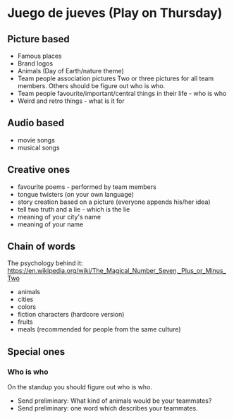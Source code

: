 # Juego de jueves (Play on Thursday)

## Picture based

- Famous places
- Brand logos
- Animals (Day of Earth/nature theme)
- Team people association pictures
  Two or three pictures for all team members. Others should be figure out who is who.
- Team people favourite/important/central things in their life - who is who
- Weird and retro things - what is it for

## Audio based

- movie songs
- musical songs

## Creative ones

- favourite poems - performed by team members
- tongue twisters (on your own language)
- story creation based on a picture (everyone appends his/her idea)
- tell two truth and a lie - which is the lie
- meaning of your city's name
- meaning of your name

## Chain of words

The psychology behind it: <https://en.wikipedia.org/wiki/The_Magical_Number_Seven,_Plus_or_Minus_Two>

- animals
- cities
- colors
- fiction characters (hardcore version)
- fruits
- meals (recommended for people from the same culture)

## Special ones

### Who is who

On the standup you should figure out who is who.

- Send preliminary: What kind of animals would be your teammates?
- Send preliminary: one word which describes your teammates.
